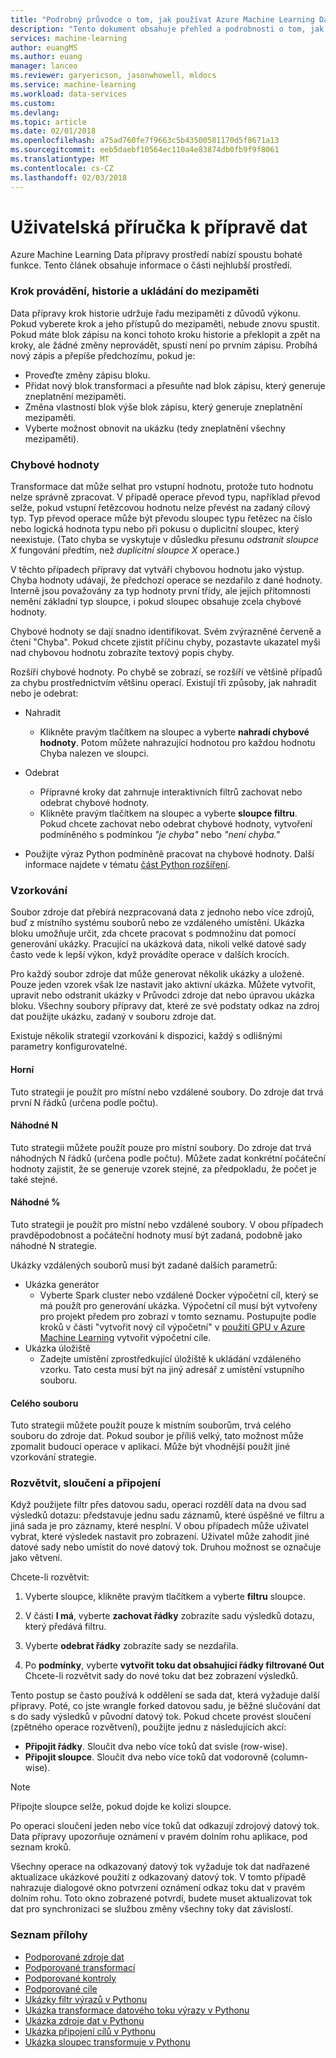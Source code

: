 ```yaml
---
title: "Podrobný průvodce o tom, jak používat Azure Machine Learning Data přípravy | Microsoft Docs"
description: "Tento dokument obsahuje přehled a podrobnosti o tom, jak vyřešit problémy dat pomocí Azure Machine Learning Data přípravy"
services: machine-learning
author: euangMS
ms.author: euang
manager: lanceo
ms.reviewer: garyericson, jasonwhowell, mldocs
ms.service: machine-learning
ms.workload: data-services
ms.custom: 
ms.devlang: 
ms.topic: article
ms.date: 02/01/2018
ms.openlocfilehash: a75ad760fe7f9663c5b43500581170d5f8671a13
ms.sourcegitcommit: eeb5daebf10564ec110a4e83874db0fb9f9f8061
ms.translationtype: MT
ms.contentlocale: cs-CZ
ms.lasthandoff: 02/03/2018
---
```

# <a name="data-preparations-user-guide"></a>Uživatelská příručka k přípravě dat 
Azure Machine Learning Data přípravy prostředí nabízí spoustu bohaté funkce. Tento článek obsahuje informace o části nejhlubší prostředí.

### <a name="step-execution-history-and-caching"></a>Krok provádění, historie a ukládání do mezipaměti 
Data přípravy krok historie udržuje řadu mezipaměti z důvodů výkonu. Pokud vyberete krok a jeho přístupů do mezipaměti, nebude znovu spustit. Pokud máte blok zápisu na konci tohoto kroku historie a překlopit a zpět na kroky, ale žádné změny neprovádět, spustí není po prvním zápisu. Probíhá nový zápis a přepíše předchozímu, pokud je:

- Proveďte změny zápisu bloku.
- Přidat nový blok transformaci a přesuňte nad blok zápisu, který generuje zneplatnění mezipaměti.
- Změna vlastností blok výše blok zápisu, který generuje zneplatnění mezipaměti.
- Vyberte možnost obnovit na ukázku (tedy zneplatnění všechny mezipaměti).

### <a name="error-values"></a>Chybové hodnoty

Transformace dat může selhat pro vstupní hodnotu, protože tuto hodnotu nelze správně zpracovat. V případě operace převod typu, například převod selže, pokud vstupní řetězcovou hodnotu nelze převést na zadaný cílový typ. Typ převod operace může být převodu sloupec typu řetězec na číslo nebo logická hodnota typu nebo při pokusu o duplicitní sloupec, který neexistuje. (Tato chyba se vyskytuje v důsledku přesunu *odstranit sloupce X* fungování předtím, než *duplicitní sloupce X* operace.)

V těchto případech přípravy dat vytváří chybovou hodnotu jako výstup. Chyba hodnoty udávají, že předchozí operace se nezdařilo z dané hodnoty. Interně jsou považovány za typ hodnoty první třídy, ale jejich přítomnosti nemění základní typ sloupce, i pokud sloupec obsahuje zcela chybové hodnoty.

Chybové hodnoty se dají snadno identifikovat. Svém zvýrazněné červeně a čtení "Chyba". Pokud chcete zjistit příčinu chyby, pozastavte ukazatel myši nad chybovou hodnotu zobrazíte textový popis chyby.

Rozšíří chybové hodnoty. Po chybě se zobrazí, se rozšíří ve většině případů za chybu prostřednictvím většinu operací. Existují tři způsoby, jak nahradit nebo je odebrat:

* Nahradit
    -  Klikněte pravým tlačítkem na sloupec a vyberte **nahradí chybové hodnoty**. Potom můžete nahrazující hodnotou pro každou hodnotu Chyba nalezen ve sloupci.

* Odebrat
    - Přípravné kroky dat zahrnuje interaktivních filtrů zachovat nebo odebrat chybové hodnoty.
    - Klikněte pravým tlačítkem na sloupec a vyberte **sloupce filtru**. Pokud chcete zachovat nebo odebrat chybové hodnoty, vytvoření podmíněného s podmínkou *"je chyba"* nebo *"není chyba."*

* Použijte výraz Python podmíněně pracovat na chybové hodnoty. Další informace najdete v tématu [část Python rozšíření](data-prep-python-extensibility-overview.md).

### <a name="sampling"></a>Vzorkování
Soubor zdroje dat přebírá nezpracovaná data z jednoho nebo více zdrojů, buď z místního systému souborů nebo ze vzdáleného umístění. Ukázka bloku umožňuje určit, zda chcete pracovat s podmnožinu dat pomocí generování ukázky. Pracující na ukázková data, nikoli velké datové sady často vede k lepší výkon, když provádíte operace v dalších krocích.

Pro každý soubor zdroje dat může generovat několik ukázky a uložené. Pouze jeden vzorek však lze nastavit jako aktivní ukázka. Můžete vytvořit, upravit nebo odstranit ukázky v Průvodci zdroje dat nebo úpravou ukázka bloku. Všechny soubory přípravy dat, které ze své podstaty odkaz na zdroj dat použijte ukázku, zadaný v souboru zdroje dat.

Existuje několik strategií vzorkování k dispozici, každý s odlišnými parametry konfigurovatelné.

#### <a name="top"></a>Horní
Tuto strategii je použít pro místní nebo vzdálené soubory. Do zdroje dat trvá první N řádků (určena podle počtu).

#### <a name="random-n"></a>Náhodné N 
Tuto strategii můžete použít pouze pro místní soubory. Do zdroje dat trvá náhodných N řádků (určena podle počtu). Můžete zadat konkrétní počáteční hodnoty zajistit, že se generuje vzorek stejné, za předpokladu, že počet je také stejné.

#### <a name="random-"></a>Náhodné % 
Tuto strategii je použít pro místní nebo vzdálené soubory. V obou případech pravděpodobnost a počáteční hodnoty musí být zadaná, podobně jako náhodné N strategie.

Ukázky vzdálených souborů musí být zadané dalších parametrů:

- Ukázka generátor 
  - Vyberte Spark cluster nebo vzdálené Docker výpočetní cíl, který se má použít pro generování ukázka. Výpočetní cíl musí být vytvořeny pro projekt předem pro zobrazí v tomto seznamu. Postupujte podle kroků v části "vytvořit nový cíl výpočetní" v [použití GPU v Azure Machine Learning](how-to-use-gpu.md) vytvořit výpočetní cíle.
- Ukázka úložiště 
  - Zadejte umístění zprostředkující úložiště k ukládání vzdáleného vzorku. Tato cesta musí být na jiný adresář z umístění vstupního souboru.

#### <a name="full-file"></a>Celého souboru 
Tuto strategii můžete použít pouze k místním souborům, trvá celého souboru do zdroje dat. Pokud soubor je příliš velký, tato možnost může zpomalit budoucí operace v aplikaci. Může být vhodnější použít jiné vzorkování strategie.


### <a name="fork-merge-and-append"></a>Rozvětvit, sloučení a připojení

Když použijete filtr přes datovou sadu, operaci rozdělí data na dvou sad výsledků dotazu: představuje jednu sadu záznamů, které úspěšné ve filtru a jiná sada je pro záznamy, které nesplní. V obou případech může uživatel vybrat, které výsledek nastavit pro zobrazení. Uživatel může zahodit jiné datové sady nebo umístit do nové datový tok. Druhou možnost se označuje jako větvení.

Chcete-li rozvětvit: 
1. Vyberte sloupce, klikněte pravým tlačítkem a vyberte **filtru** sloupce.

2. V části **I má**, vyberte **zachovat řádky** zobrazíte sadu výsledků dotazu, který předává filtru.

3. Vyberte **odebrat řádky** zobrazíte sady se nezdařila.

4. Po **podmínky**, vyberte **vytvořit toku dat obsahující řádky filtrované Out** Chcete-li rozvětvit sady do nové toku dat bez zobrazení výsledků.


Tento postup se často používá k oddělení se sada dat, která vyžaduje další přípravy. Poté, co jste wrangle forked datovou sadu, je běžné slučování dat s do sady výsledků v původní datový tok. Pokud chcete provést sloučení (zpětného operace rozvětvení), použijte jednu z následujících akcí:

- **Připojit řádky**. Sloučit dva nebo více toků dat svisle (row-wise). 
- **Připojit sloupce**. Sloučit dva nebo více toků dat vodorovně (column-wise).


>[!NOTE]
>Připojte sloupce selže, pokud dojde ke kolizi sloupce.


Po operaci sloučení jeden nebo více toků dat odkazují zdrojový datový tok. Data přípravy upozorňuje oznámení v pravém dolním rohu aplikace, pod seznam kroků.


Všechny operace na odkazovaný datový tok vyžaduje tok dat nadřazené aktualizace ukázkové použití z odkazovaný datový tok. V tomto případě nahrazuje dialogové okno potvrzení oznámení odkaz toku dat v pravém dolním rohu. Toto okno zobrazené potvrdí, budete muset aktualizovat tok dat pro synchronizaci se službou změny všechny toky dat závislostí.

### <a name="list-of-appendices"></a>Seznam přílohy 
* [Podporované zdroje dat](data-prep-appendix2-supported-data-sources.md)  
* [Podporované transformací](data-prep-appendix3-supported-transforms.md)  
* [Podporované kontroly](data-prep-appendix4-supported-inspectors.md)  
* [Podporované cíle](data-prep-appendix5-supported-destinations.md)  
* [Ukázky filtr výrazů v Pythonu](data-prep-appendix6-sample-filter-expressions-python.md)  
* [Ukázka transformace datového toku výrazy v Pythonu](data-prep-appendix7-sample-transform-data-flow-python.md)  
* [Ukázka zdroje dat v Pythonu](data-prep-appendix8-sample-source-connections-python.md)  
* [Ukázka připojení cílů v Pythonu](data-prep-appendix9-sample-destination-connections-python.md)  
* [Ukázka sloupec transformuje v Pythonu](data-prep-appendix10-sample-custom-column-transforms-python.md)  
